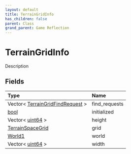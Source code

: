 ```yaml
---
layout: default
title: TerrainGridInfo
has_children: false
parent: Class
grand_parent: Game Reflection
---
```

# TerrainGridInfo
Description 

## Fields

| Type | Name |
|:----------|:--------------|
| Vector< [TerrainGridFindRequest](/riftbreaker-wiki/docs/game-reflection/classes/terrain_grid_find_request/) > | find_requests |
| [bool](/riftbreaker-wiki/docs/game-reflection/components/bool/) | initialized |
| Vector< [uint64](/riftbreaker-wiki/docs/game-reflection/components/uint64/) > | height |
| [TerrainSpaceGrid](/riftbreaker-wiki/docs/game-reflection/classes/terrain_space_grid/) | grid |
| [World1](/riftbreaker-wiki/docs/game-reflection/components/world1/) | world |
| Vector< [uint64](/riftbreaker-wiki/docs/game-reflection/components/uint64/) > | width |


